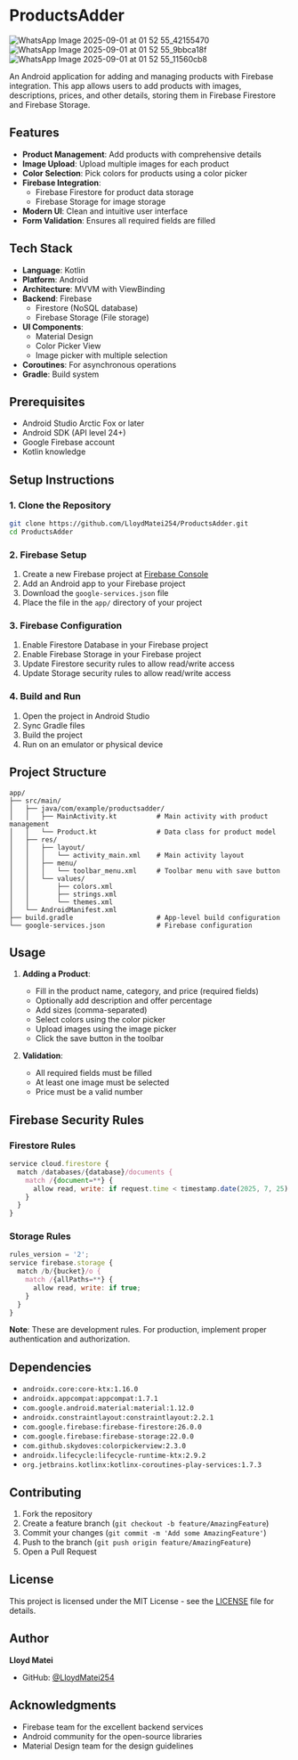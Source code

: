 # ProductsAdder
![WhatsApp Image 2025-09-01 at 01 52 55_42155470](https://github.com/user-attachments/assets/5f1de078-0314-43b8-914c-b3686d746709)
![WhatsApp Image 2025-09-01 at 01 52 55_9bbca18f](https://github.com/user-attachments/assets/6589284d-0965-4ae0-9bb7-999acfa9a25b)
![WhatsApp Image 2025-09-01 at 01 52 55_11560cb8](https://github.com/user-attachments/assets/6cd18654-b793-439e-a81d-91ec970b292a)

An Android application for adding and managing products with Firebase integration. This app allows users to add products with images, descriptions, prices, and other details, storing them in Firebase Firestore and Firebase Storage.

## Features

- **Product Management**: Add products with comprehensive details
- **Image Upload**: Upload multiple images for each product
- **Color Selection**: Pick colors for products using a color picker
- **Firebase Integration**: 
  - Firebase Firestore for product data storage
  - Firebase Storage for image storage
- **Modern UI**: Clean and intuitive user interface
- **Form Validation**: Ensures all required fields are filled

## Tech Stack

- **Language**: Kotlin
- **Platform**: Android
- **Architecture**: MVVM with ViewBinding
- **Backend**: Firebase
  - Firestore (NoSQL database)
  - Firebase Storage (File storage)
- **UI Components**: 
  - Material Design
  - Color Picker View
  - Image picker with multiple selection
- **Coroutines**: For asynchronous operations
- **Gradle**: Build system

## Prerequisites

- Android Studio Arctic Fox or later
- Android SDK (API level 24+)
- Google Firebase account
- Kotlin knowledge

## Setup Instructions

### 1. Clone the Repository
```bash
git clone https://github.com/LloydMatei254/ProductsAdder.git
cd ProductsAdder
```

### 2. Firebase Setup
1. Create a new Firebase project at [Firebase Console](https://console.firebase.google.com/)
2. Add an Android app to your Firebase project
3. Download the `google-services.json` file
4. Place the file in the `app/` directory of your project

### 3. Firebase Configuration
1. Enable Firestore Database in your Firebase project
2. Enable Firebase Storage in your Firebase project
3. Update Firestore security rules to allow read/write access
4. Update Storage security rules to allow read/write access

### 4. Build and Run
1. Open the project in Android Studio
2. Sync Gradle files
3. Build the project
4. Run on an emulator or physical device

## Project Structure

```
app/
├── src/main/
│   ├── java/com/example/productsadder/
│   │   ├── MainActivity.kt          # Main activity with product management
│   │   └── Product.kt               # Data class for product model
│   ├── res/
│   │   ├── layout/
│   │   │   └── activity_main.xml    # Main activity layout
│   │   ├── menu/
│   │   │   └── toolbar_menu.xml     # Toolbar menu with save button
│   │   └── values/
│   │       ├── colors.xml
│   │       ├── strings.xml
│   │       └── themes.xml
│   └── AndroidManifest.xml
├── build.gradle                     # App-level build configuration
└── google-services.json             # Firebase configuration
```

## Usage

1. **Adding a Product**:
   - Fill in the product name, category, and price (required fields)
   - Optionally add description and offer percentage
   - Add sizes (comma-separated)
   - Select colors using the color picker
   - Upload images using the image picker
   - Click the save button in the toolbar

2. **Validation**:
   - All required fields must be filled
   - At least one image must be selected
   - Price must be a valid number

## Firebase Security Rules

### Firestore Rules
```javascript
service cloud.firestore {
  match /databases/{database}/documents {
    match /{document=**} {
      allow read, write: if request.time < timestamp.date(2025, 7, 25);
    }
  }
}
```

### Storage Rules
```javascript
rules_version = '2';
service firebase.storage {
  match /b/{bucket}/o {
    match /{allPaths=**} {
      allow read, write: if true;
    }
  }
}
```

**Note**: These are development rules. For production, implement proper authentication and authorization.

## Dependencies

- `androidx.core:core-ktx:1.16.0`
- `androidx.appcompat:appcompat:1.7.1`
- `com.google.android.material:material:1.12.0`
- `androidx.constraintlayout:constraintlayout:2.2.1`
- `com.google.firebase:firebase-firestore:26.0.0`
- `com.google.firebase:firebase-storage:22.0.0`
- `com.github.skydoves:colorpickerview:2.3.0`
- `androidx.lifecycle:lifecycle-runtime-ktx:2.9.2`
- `org.jetbrains.kotlinx:kotlinx-coroutines-play-services:1.7.3`

## Contributing

1. Fork the repository
2. Create a feature branch (`git checkout -b feature/AmazingFeature`)
3. Commit your changes (`git commit -m 'Add some AmazingFeature'`)
4. Push to the branch (`git push origin feature/AmazingFeature`)
5. Open a Pull Request

## License

This project is licensed under the MIT License - see the [LICENSE](LICENSE) file for details.

## Author

**Lloyd Matei**
- GitHub: [@LloydMatei254](https://github.com/LloydMatei254)

## Acknowledgments

- Firebase team for the excellent backend services
- Android community for the open-source libraries
- Material Design team for the design guidelines
